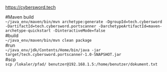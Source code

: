 https://cybersword.tech

#Maven build  
`~/java_env/maven/bin/mvn archetype:generate -DgroupId=tech.cybersword -DartifactId=tech.cybersword.portscanner -DarchetypeArtifactId=maven-archetype-quickstart -DinteractiveMode=false`  
#build  
`~/java_env/maven/bin/mvn clean package`  
#run  
`~/java_env/jdk/Contents/Home/bin/java -jar target/tech.cybersword.portscanner-1.0-SNAPSHOT.jar`  
#scp  
`scp /lokaler/pfad/ benutzer@192.168.1.5:/home/benutzer/dokument.txt`  